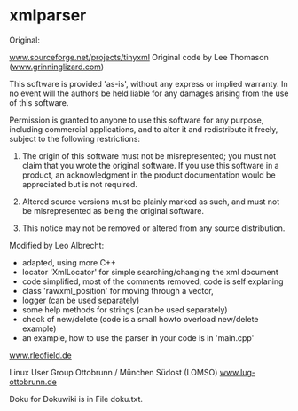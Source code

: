 xmlparser
==========


Original:

www.sourceforge.net/projects/tinyxml
Original code by Lee Thomason (www.grinninglizard.com)

This software is provided 'as-is', without any express or implied
warranty. In no event will the authors be held liable for any
damages arising from the use of this software.

Permission is granted to anyone to use this software for any
purpose, including commercial applications, and to alter it and
redistribute it freely, subject to the following restrictions:

1. The origin of this software must not be misrepresented; you must
not claim that you wrote the original software. If you use this
software in a product, an acknowledgment in the product documentation
would be appreciated but is not required.

2. Altered source versions must be plainly marked as such, and
must not be misrepresented as being the original software.

3. This notice may not be removed or altered from any source
distribution.


Modified by Leo Albrecht:
- adapted, using more C++
- locator 'XmlLocator' for simple searching/changing the xml document
- code simplified, most of the comments removed, code is self explaning
- class 'rawxml_position' for moving through a vector<char>,
- logger (can be used separately)
- some help methods for strings (can be used separately)
- check of new/delete (code is a small howto overload new/delete example)
- an example, how to use  the parser in your code is in 'main.cpp'

www.rleofield.de

Linux User Group Ottobrunn / München Südost (LOMSO)
www.lug-ottobrunn.de



Doku for Dokuwiki is in File doku.txt.

